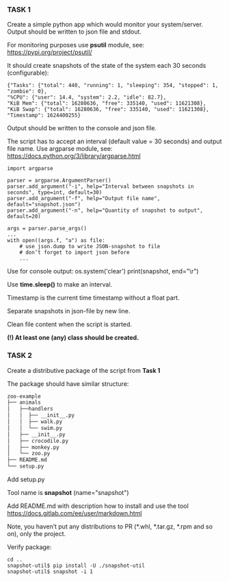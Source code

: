 ### TASK 1
Create a simple python app which would monitor your system/server. Output should be written to json file and stdout.

For monitoring purposes use **psutil** module, see: https://pypi.org/project/psutil/ 

It should create snapshots of the state of the system each 30 seconds (configurable):

    {"Tasks": {"total": 440, "running": 1, "sleeping": 354, "stopped": 1, "zombie": 0},
    "%CPU": {"user": 14.4, "system": 2.2, "idle": 82.7},
    "KiB Mem": {"total": 16280636, "free": 335140, "used": 11621308},
    "KiB Swap": {"total": 16280636, "free": 335140, "used": 11621308},
    "Timestamp": 1624400255}

Output should be written to the console and  json file.

The script has to accept an interval (default value = 30 seconds) and output file name. Use argparse module, see: https://docs.python.org/3/library/argparse.html

    import argparse

    parser = argparse.ArgumentParser()
    parser.add_argument("-i", help="Interval between snapshots in seconds", type=int, default=30)
    parser.add_argument("-f", help="Output file name", default="snapshot.json")
    parser.add_argument("-n", help="Quantity of snapshot to output", default=20)

    args = parser.parse_args()
    ...
    with open((args.f, "a") as file:
	    # use json.dump to write JSON-snapshot to file
	    # don’t forget to import json before
	    ...
		
Use for console output:
    os.system('clear')
    print(snapshot, end="\r")

Use __time.sleep()__ to make an interval.

Timestamp is the current time timestamp without a float part.

Separate snapshots in json-file by new line.

Clean file content when the script is started.

**(!) At least one (any) class should be created.**

 
### TASK 2
Create a distributive package of the script from **Task 1**

The package should have similar structure:
```bash
zoo-example
├── animals
│   ├──handlers
│   │  ├── __init__.py
│   │  ├── walk.py
│   │  └── swim.py
│   ├── __init__.py
│   ├── crocodile.py
│   ├── monkey.py
│   └── zoo.py
├── README.md
└── setup.py
```

Add setup.py

Tool name is **snapshot** (name="snapshot")

Add README.md with description how to install and use the tool
https://docs.gitlab.com/ee/user/markdown.html	

Note, you haven’t put any distributions to PR (*.whl, *.tar.gz, *.rpm and so on), only the project.

Verify package:

    cd ..
    snapshot-util$ pip install -U ./snapshot-util
    snapshot-util$ snapshot -i 1
